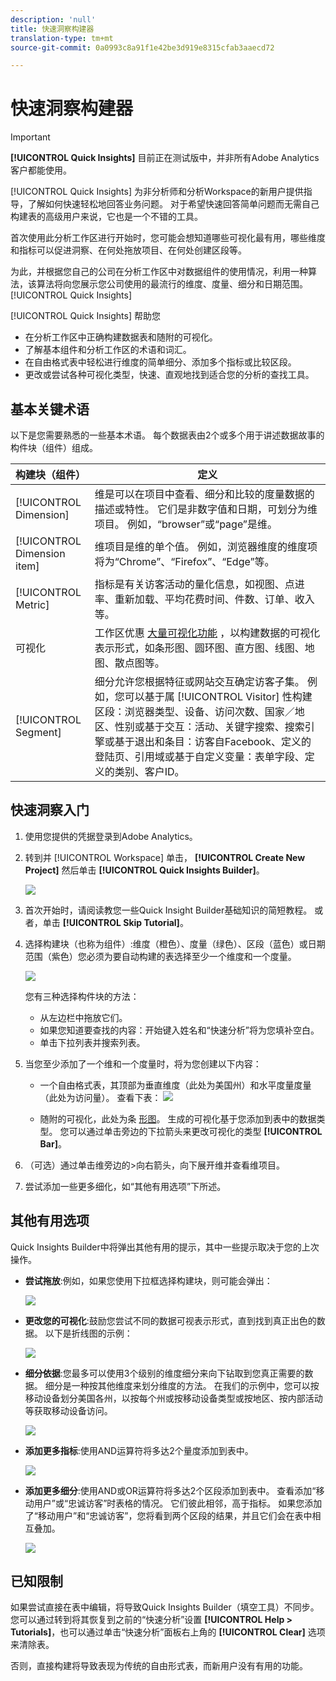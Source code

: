 ```yaml
---
description: 'null'
title: 快速洞察构建器
translation-type: tm+mt
source-git-commit: 0a0993c8a91f1e42be3d919e8315cfab3aaecd72

---
```



# 快速洞察构建器

>[!IMPORTANT]
>
>**[!UICONTROL Quick Insights]** 目前正在测试版中，并非所有Adobe Analytics客户都能使用。

[!UICONTROL Quick Insights] 为非分析师和分析Workspace的新用户提供指导，了解如何快速轻松地回答业务问题。 对于希望快速回答简单问题而无需自己构建表的高级用户来说，它也是一个不错的工具。

首次使用此分析工作区进行开始时，您可能会想知道哪些可视化最有用，哪些维度和指标可以促进洞察、在何处拖放项目、在何处创建区段等。

为此，并根据您自己的公司在分析工作区中对数据组件的使用情况，利用一种算法，该算法将向您展示您公司使用的最流行的维度、度量、细分和日期范围。 [!UICONTROL Quick Insights]

[!UICONTROL Quick Insights] 帮助您

* 在分析工作区中正确构建数据表和随附的可视化。
* 了解基本组件和分析工作区的术语和词汇。
* 在自由格式表中轻松进行维度的简单细分、添加多个指标或比较区段。
* 更改或尝试各种可视化类型，快速、直观地找到适合您的分析的查找工具。

## 基本关键术语

以下是您需要熟悉的一些基本术语。 每个数据表由2个或多个用于讲述数据故事的构件块（组件）组成。

| 构建块（组件） | 定义 |
|---|---|
| [!UICONTROL Dimension] | 维是可以在项目中查看、细分和比较的度量数据的描述或特性。 它们是非数字值和日期，可划分为维项目。 例如，“browser”或“page”是维。 |
| [!UICONTROL Dimension item] | 维项目是维的单个值。 例如，浏览器维度的维度项将为“Chrome”、“Firefox”、“Edge”等。 |
| [!UICONTROL Metric] | 指标是有关访客活动的量化信息，如视图、点进率、重新加载、平均花费时间、件数、订单、收入等。 |
| 可视化 | 工作区优惠 [大量可视化功能](/help/analyze/analysis-workspace/visualizations/t-sync-visualization.md) ，以构建数据的可视化表示形式，如条形图、圆环图、直方图、线图、地图、散点图等。 |
| [!UICONTROL Segment] | 细分允许您根据特征或网站交互确定访客子集。 例如，您可以基于属 [!UICONTROL Visitor] 性构建区段：浏览器类型、设备、访问次数、国家／地区、性别或基于交互：活动、关键字搜索、搜索引擎或基于退出和条目：访客自Facebook、定义的登陆页、引用域或基于自定义变量：表单字段、定义的类别、客户ID。 |

## 快速洞察入门

1. 使用您提供的凭据登录到Adobe Analytics。
1. 转到并 [!UICONTROL Workspace] 单击， **[!UICONTROL Create New Project]** 然后单击 **[!UICONTROL Quick Insights Builder]**。

   ![](assets/qibuilder.png)

1. 首次开始时，请阅读教您一些Quick Insight Builder基础知识的简短教程。 或者，单击 **[!UICONTROL Skip Tutorial]**。
1. 选择构建块（也称为组件）:维度（橙色）、度量（绿色）、区段（蓝色）或日期范围（紫色）您必须为要自动构建的表选择至少一个维度和一个度量。

   ![](assets/qibuilder2.png)

   您有三种选择构件块的方法：
   * 从左边栏中拖放它们。
   * 如果您知道要查找的内容：开始键入姓名和“快速分析”将为您填补空白。
   * 单击下拉列表并搜索列表。

1. 当您至少添加了一个维和一个度量时，将为您创建以下内容：

   * 一个自由格式表，其顶部为垂直维度（此处为美国州）和水平度量度量（此处为访问量）。 查看下表：
   ![](assets/qibuilder3.png)


   * 随附的可视化，此处为条 [形图](/help/analyze/analysis-workspace/visualizations/bar.md)。 生成的可视化基于您添加到表中的数据类型。 您可以通过单击旁边的下拉箭头来更改可视化的类型 **[!UICONTROL Bar]**。


1. （可选）通过单击维旁边的>向右箭头，向下展开维并查看维项目。

1. 尝试添加一些更多细化，如“其他有用选项”下所述。

## 其他有用选项

Quick Insights Builder中将弹出其他有用的提示，其中一些提示取决于您的上次操作。

* **尝试拖放**:例如，如果您使用下拉框选择构建块，则可能会弹出：

   ![](assets/qibuilder4.png)

* **更改您的可视化**:鼓励您尝试不同的数据可视表示形式，直到找到真正出色的数据。 以下是折线图的示例：

   ![](assets/qibuilder8.png)

* **细分依据**:您最多可以使用3个级别的维度细分来向下钻取到您真正需要的数据。 细分是一种按其他维度来划分维度的方法。 在我们的示例中，您可以按移动设备划分美国各州，以按每个州或按移动设备类型或按地区、按内部活动等获取移动设备访问。

   ![](assets/qibuilder5.png)

* **添加更多指标**:使用AND运算符将多达2个量度添加到表中。

   ![](assets/qibuilder6.png)

* **添加更多细分**:使用AND或OR运算符将多达2个区段添加到表中。 查看添加“移动用户”或“忠诚访客”时表格的情况。 它们彼此相邻，高于指标。 如果您添加了“移动用户”和“忠诚访客”，您将看到两个区段的结果，并且它们会在表中相互叠加。

   ![](assets/qibuilder7.png)

## 已知限制

如果尝试直接在表中编辑，将导致Quick Insights Builder（填空工具）不同步。 您可以通过转到将其恢复到之前的“快速分析”设置 **[!UICONTROL Help > Tutorials]**，也可以通过单击“快速分析”面板右上角的 **[!UICONTROL Clear]** 选项来清除表。

否则，直接构建将导致表现为传统的自由形式表，而新用户没有有用的功能。

